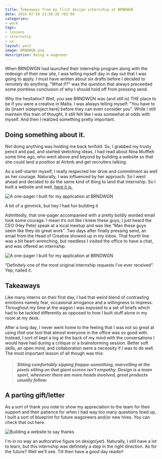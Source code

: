 ```yaml
---
title: Takeaways from my first design internship at BRNDWGN
date: 2016-07-10 23:50:26 +02:00
categories:
- work
tags:
- lessons
- internship
- ux
layout: post
image: BRNDWGN.png
description: Being a wagoneer
---
```


When BRNDWGN had launched their internship program along with the redesign of their new site, I was telling myself day in day out that I was going to apply. I must have written about six drafts before I decided to remotely do anything. "What if?" was the question that always preceeded some pointless conclusion of why I should hold off from pressing send.

Why the hesitation? Well, you see BRNDWGN was (and still is) THE place to be if you were a creative in Malta. I was always telling myself: "You have to do [insert sideproject here] before they can even consider you". While I still maintain this train of thought, it still felt like I was somewhat at odds with myself. And then I realized something pretty important.

<h2>Doing something about it.</h2>

Not doing anything was holding me back tenfold. So, I grabbed my trusty pencil and pad, and started sketching ideas. I had read about Nina Muffleh some time ago, who went above and beyond by building a website so that she could land a position at Airbnb and get recruiters talking. 

As a self-starter myself, I really respected her drive and commitment as well as her courage. Naturally, I was influenced by her approach. So I went ahead and decided to do the same kind of thing to land that internship. So I built a website and well, <a class="post" href="http://justinmarkfarrugia.github.io/BRNDWGN_Application/">here it is.</a>

<img class="box" src="img/BRNDWGN_site.png" alt="A one-pager I built for my application at BRNDWGN">

<p class="description">A bit of a gimmick, but hey I had fun building it</p>

Admittedly, that one-pager accompanied with a pretty boldly worded email took some courage. I mean it’s not like I knew these guys, I just heard the CEO (Hey Pete) speak at a local meetup and was like “Man these guys seem like they do great work”. Two days after finally pressing send, an  email from the Head of Creative showed up in my inbox. That fourth line was a bit heart-wrenching, but needless I visited the office to have a chat, and was offered an internship. 

<img class="box" src="img/BRNDWGNemail.png" alt="A one-pager I built for my application at BRNDWGN">

<p class="description">“Definitely one of the most original internship requests I’ve ever received”. Yep, nailed it.</p>

<h2>Takeaways</h2>
Like many interns on their first day, I had that weird blend of contrasting emotions namely fear, occasional arrogance and a willingness to impress. Throughout my time at the wagon I was exposed to a set of briefs which had to be tackled differently as opposed to how I built stuff alone in my room at my desk. 

After a long day, I never went home to the feeling that I was not so great at using <em> that one </em> tool that almost everyone in the office was so good with. Instead, I sort of kept a log at the back of my mind with the conversations I would have had during a critique or a brainstorming session. Better soft skills, an open mind, and collaboration were a necessity if I was to do well. The most important lesson of all though was this:

<blockquote>
    <h5>Sitting comfortably sipping frappa-something, marvelling at the pixels sitting on that giant screen isn't <em>empathy</em>. Design is a team sport, whenever there are more heads involved, great products usually follow.</h5>
</blockquote>
 
<h2>A parting gift/letter</h2>

As a sort of thank you note to show my appreciation to the team for their support and their patience for when I had way too many questions lined up, I built a sort of blueprint for future wagoneers and/or new hires. You can check that out here. 


<img class="box" src="img/THNKS.png" alt="Building a website to say thanks">

I'm in no way an authorative figure on design(yet). Naturally, I still have a lot to learn, but this internship was definitely a step in the right direction. As for the future? Well we'll see. Till then have a good day reader!



<br>
